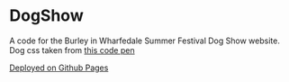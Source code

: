 # DogShow

A code for the Burley in Wharfedale Summer Festival Dog Show website. Dog css taken from  [this code pen](https://codepen.io/narendrashetty/pen/YwypNo)

[Deployed on Github Pages](https://burleysummerfestival.github.io/dogshow/) 


